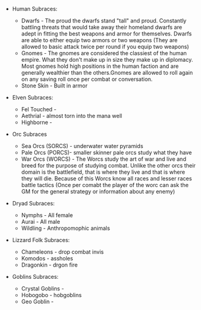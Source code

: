 - Human Subraces:
  - Dwarfs - The proud the dwarfs stand "tall" and proud. Constantly battling threats that would take away their homeland dwarfs are adept in fitting the best weapons and armor for themselves. Dwarfs are able to either equip two armors or two weapons (They are allowed to basic attack twice per round if you equip two weapons)
  - Gnomes - The gnomes are considered the classiest of the human empire. What they don't make up in size they make up in diplomacy. Most gnomes hold high positions in the human faction and are generally wealthier than the others.Gnomes are allowed to roll again on any saving roll once per combat or conversation.
  - Stone Skin - Built in armor


- Elven Subraces:
  - Fel Touched -
  - Aethrial - almost torn into the mana well
  - Highborne -


- Orc Subraces
  - Sea Orcs (SORCS) - underwater water pyramids
  - Pale Orcs (PORCS)- smaller skinner pale orcs study what they have
  - War Orcs (WORCS) - The Worcs study the art of war and live and breed for the purpose of studying combat. Unlike the other orcs their domain is the battlefield, that is where they live and that is where they will die. Because of this Worcs know all races and lesser races battle tactics (Once per comabt the player of the worc can ask the GM for the general strategy or information about any enemy)


- Dryad Subraces:
  - Nymphs - All female
  - Aurai - All male
  - Wildling - Anthropomophic animals


- Lizzard Folk Subraces:
  - Chameleons - drop combat invis
  - Komodos - assholes
  - Dragonkin - drgon fire

  
- Goblins Subraces:
  - Crystal Goblins -
  - Hobogobo - hobgoblins
  - Geo Goblin -
